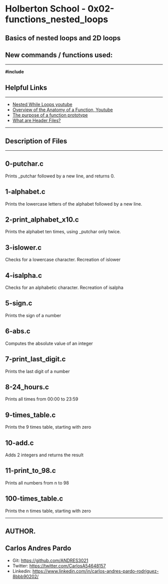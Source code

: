 # Holberton School - 0x02-functions_nested_loops

## Basics of nested loops and 2D loops

## New commands / functions used:

------------
**#include**
## Helpful Links

------------

- [Nested While Loops youtube](https://www.youtube.com/watch?v=Z3iGeQ1gIss "Nested While Loops youtube")
- [Overview of the Anatomy of a Function, Youtube](https://www.youtube.com/watch?v=qMlnFwYdqIw "Overview of the Anatomy of a Function, Youtube")
- [The purpose of a function prototype](http://www.geeksforgeeks.org/what-is-the-purpose-of-a-function-prototype/ "The purpose of a function prototype")
- [What are Header Files?](https://www.tutorialspoint.com/cprogramming/c_header_files.htm "What are Header Files?")

------------
## Description of Files

------------
## 0-putchar.c
Prints _putchar followed by a new line, and returns 0.
## 1-alphabet.c
Prints the lowercase letters of the alphabet followed by a new line.
## 2-print_alphabet_x10.c
Prints the alphabet ten times, using _putchar only twice.
## 3-islower.c
Checks for a lowercase character. Recreation of islower
## 4-isalpha.c
Checks for an alphabetic character. Recreation of isalpha
## 5-sign.c
Prints the sign of a number
## 6-abs.c
Computes the absolute value of an integer
## 7-print_last_digit.c
Prints the last digit of a number
## 8-24_hours.c
Prints all times from 00:00 to 23:59
## 9-times_table.c
Prints the 9 times table, starting with zero
## 10-add.c
Adds 2 integers and returns the result
## 11-print_to_98.c
Prints all numbers from n to 98
## 100-times_table.c
Prints the n times table, starting with zero

------------

## AUTHOR.
## Carlos Andres Pardo

- Git: https://github.com/ANDRES3021
- Twitter: https://twitter.com/CarlosA54648157
- Linkedin: https://www.linkedin.com/in/carlos-andres-pardo-rodriguez-8bbb90202/

